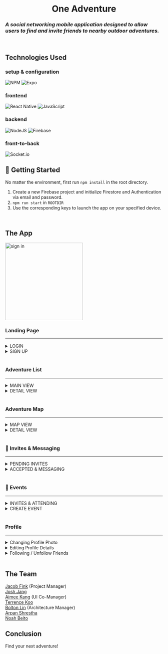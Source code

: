 <h1 align="center">
  <br>
    One Adventure
    <h3 align="left">
        <i>A social networking mobile application designed to allow users to find and invite friends to nearby outdoor adventures.</i>
      <br>
    </h3>
    <br>
</h1>

## Technologies Used

### setup & configuration
![NPM](https://img.shields.io/badge/NPM-%23CB3837.svg?style=for-the-badge&logo=npm&logoColor=white)
![Expo](https://img.shields.io/badge/Expo-%2320232a.svg?&style=for-the-badge&logo=expo&logoColor=blue)

### frontend
![React Native](https://img.shields.io/badge/react_native-%2320232a.svg?style=for-the-badge&logo=react&logoColor=%2361DAFB)
![JavaScript](https://img.shields.io/badge/javascript-%23323330.svg?style=for-the-badge&logo=javascript&logoColor=%23F7DF1E)

### backend
![NodeJS](https://img.shields.io/badge/node.js-6DA55F?style=for-the-badge&logo=node.js&logoColor=white)
![Firebase](https://img.shields.io/badge/Firebase-039BE5?style=for-the-badge&logo=Firebase&logoColor=white)

### front-to-back
![Socket.io](https://img.shields.io/badge/socket.io-FFF?style=for-the-badge&logo=socket.io&logoColor=black)
<br>

## 🚀 Getting Started

No matter the environment, first run `npm install` in the root directory.

1. Create a new Firebase project and initialize Firestore and Authentication via email and password.
2. `npm run start` in `ROOTDIR`
4. Use the corresponding keys to launch the app on your specified device.
<br>

## The App
<img width="247.5" alt="sign in" src="https://github.com/One-Piece-Blue-Ocean/OneAdventure/assets/90667844/5e9dc0d4-6d5e-4810-b43a-4faaf5a44d6a">

<br>

### Landing Page
<hr>
<details>
<summary>LOGIN</summary>
<br>
<ul>
  <li>Authenticates users who have already created an account</li>
  <li>Redirects to "Home" page on successful login</li>
  <li>Nav Bar (bottom) is rendered upon succesful login</li>
</ul>
<img width="247.5" alt="sign in" src="https://github.com/One-Piece-Blue-Ocean/OneAdventure/assets/90667844/5e9dc0d4-6d5e-4810-b43a-4faaf5a44d6a">
</details>
<details>
  <summary>SIGN UP</summary>
  <br>
  <ul>
    <li>Allows for creation of new account</li>
    <li>"Create Account" button directs new user to set up profile</li>
      <ul>
        <li>User Enters Basic Information</li>
        <li>Upon successful account creation, new user is redirected to "Home" page</li>
        <li>Nav Bar (bottom) is rendered</li>
      </ul>
  </ul>
  <img width="247.5" alt="sign up" src="https://github.com/One-Piece-Blue-Ocean/OneAdventure/assets/90667844/48eea807-5664-4f79-b440-255a894023c7"
>
</details>
<br>

### Adventure List 
<hr>
<details>
  <summary>MAIN VIEW</summary>
  <br>
  <ul>
    <li>Scroll to view adventures in your area</li>
    <li>Tap an event card for more information</li>
    <li>Tap the star on an event card to save the event to your list of interested events</li>
  </ul>
  <div style="display: flex; flex-direction: row; align-items: space-evenly;">
    <img width="261" alt="image" src="https://github.com/One-Piece-Blue-Ocean/OneAdventure/assets/90667844/de63d195-3a6f-448e-8b1d-8482d7ad6ec0">
  </div>
</details>
<details>
  <summary>DETAIL VIEW</summary>
  <br>
  <ul>
    <li>Access by tapping the event card</li>
    <li>Shows additional information about the event and if any friends are attending</li>
    <li>Friends conditionally render if they have marked themselves attending that specific event</li>
  </ul>
  <img width="262" alt="image" src="https://github.com/One-Piece-Blue-Ocean/OneAdventure/assets/90667844/7024be8b-a4ee-4c7c-929b-fafd36e84861">
  <img width="263" alt="image" src="https://github.com/One-Piece-Blue-Ocean/OneAdventure/assets/90667844/30cafdc4-4ab8-426a-9002-7e72c5e16c47">
</details>
<br>

### Adventure Map 
<hr>
<details>
  <summary>MAP VIEW</summary>
  <br>
  <ul>
    <li>Scroll to view adventures in your area</li>
    <li>Click an event marker for more information</li>
    <li>Search for another location in the search bar</li>
    <li>Clicking search this area searches current area for events</li>
  </ul>
  <div style="display: flex; flex-direction: row; align-items: space-evenly;">
    <img width="261" alt="image" src="https://github.com/One-Piece-Blue-Ocean/OneAdventure/assets/90667844/de63d195-3a6f-448e-8b1d-8482d7ad6ec0">
  </div>
</details>
<details>
  <summary>DETAIL VIEW</summary>
  <br>
  <ul>
    <li>Shows additional information about the event</li>
    <li>Tap the star on an event card to save the event to your list of interested events</li>
  </ul>
  <img width="262" alt="image" src="https://github.com/One-Piece-Blue-Ocean/OneAdventure/assets/90667844/7024be8b-a4ee-4c7c-929b-fafd36e84861">
  <img width="263" alt="image" src="https://github.com/One-Piece-Blue-Ocean/OneAdventure/assets/90667844/30cafdc4-4ab8-426a-9002-7e72c5e16c47">
</details>
<br>

### 🐩 Invites & Messaging
<hr>
<details>
  <summary>PENDING INVITES</summary>
  <br>
  <ul>
    <li>Shows "invites", i.e. other users who have swiped right on your dog</li>
    <li>Similar to home page, swipe right to accept invite, swipe left to reject</li>
    <li><em>Future Enhancement: </em>tap invite to see associated profile</li>
  </ul>
  <img width="247.5" alt="accept invite" src="https://user-images.githubusercontent.com/112882051/224509002-5d1d29cf-c09d-4a62-805f-cad1945d6227.png">
</details>
<details>
  <summary>ACCEPTED & MESSAGING</summary>
  <br>
  <ul>
    <li>"Accepted" layout same as "Pending</li>
    <li>"Contains users whom you have swiped right to accept their invite, or vice-versa</li>
    <li>Tapping on a user in "accepted" brings up a chat view, with real-time messaging & emoji reaction capability</li>
  </ul>
  <img width="247.5" alt="messaging" src="https://user-images.githubusercontent.com/112882051/224509310-e9e62ac1-dbf8-44a7-9ff1-36cb95f9660e.png">
</details>
<br>

### 🌭 Events
<hr>
<details>
  <summary>INVITES & ATTENDING</summary>
  <br>
  <ul>
    <li>Shows events user is invited to/attending, based upon selected view</li>
    <li>Tapping on an event brings up details for the associated event</li>
    <li>User can RSVP to an event ("Invited" view) within event details modal</li>
  </ul>
  <div style="display: flex; flex-direction: row; align-items: space-evenly;">
    <img width="247.5" alt="invite or attending list" src="https://user-images.githubusercontent.com/112882051/224509938-07b4a04a-ed1a-4968-a216-53bcfa427638.png">
    <img width="247.5" alt="event details" src="https://user-images.githubusercontent.com/112882051/224510068-376694a0-6228-4060-96c4-6423a571b0e9.png">
  </div>
</details>
<details>
  <summary>CREATE EVENT</summary>
  <br>
  <ul>
    <li>Upon tapping ➕ icon, user can create a new event</li>
    <li>User can invite friends to the event before saving/creating</li>
  </ul>
  <img width="247.5" alt="invite or attending list" src="https://user-images.githubusercontent.com/112882051/224510147-10f3f24f-d058-4d8a-b059-5c49756a0bcb.png">
</details>
<br>

### Profile
<hr>
<details>
  <summary>Changing Profile Photo</summary>
  <br>
  <ul>
    <li>Tapping the edit button just below the profile photo opens a modal</li>
    <li>The Choose Photo button lets user browse their phone for a photo</li>
    <li>Tap upload once a photo has been chosen</li>
  </ul>
  <video src='https://github.com/One-Piece-Blue-Ocean/OneAdventure/assets/19845668/62e20d90-6641-45a6-9eea-a8b0917d8211' width=180/>
</details>
<details>
  <summary>Editing Profile Details</summary>
  <br>
  <ul>
    <li>Tapping the edit button to the right of a detail opens a modal</li>
    <li>When satitisfied with input tap the Submit button</li>
  </ul>
  <video src='https://github.com/One-Piece-Blue-Ocean/OneAdventure/assets/19845668/716fdc83-65db-4674-b85d-6c92eb3a313c' width=180/>
</details>
<details>
  <summary>Following / Unfollow Friends</summary>
  <br>
  <ul>
    <li>To find friends to follow, tap the search button on the Friends List</li>
    <li>Tap a friend to follow them</li>
  </ul>
  <video src='https://github.com/One-Piece-Blue-Ocean/OneAdventure/assets/19845668/2eea0d31-8e70-4772-8bdc-d64f91b4b1ed' width=180/>
  
  <summary>Unfollowing Friends</summary>
  <br>
  <ul>
    <li>To unfollow a friend, tapping the X button opens a modal</li>
    <li>Tap Confirm to unfollow</li>
  </ul>
  <video src='https://github.com/One-Piece-Blue-Ocean/OneAdventure/assets/19845668/a4391361-b124-4d3c-9127-7eb1159a7109' width=180/>
</details>
<br>

## The Team
[Jacob Fink](https://github.com/Bradyhoo) (Project Manager) <br>
[Josh Jang](https://github.com/wooseok0717) <br>
[Aimee Kang](https://github.com/aimeekang) (UI Co-Manager) <br>
[Terrence Koo](https://github.com/tko0) <br>
[Bolton Lin](https://github.com/boltonlin) (Architecture Manager) <br>
[Arpan Shrestha](https://github.com/Pseudo08) <br>
[Noah Beito](https://github.com/noahbeito) <br>

## Conclusion
Find your next adventure!
